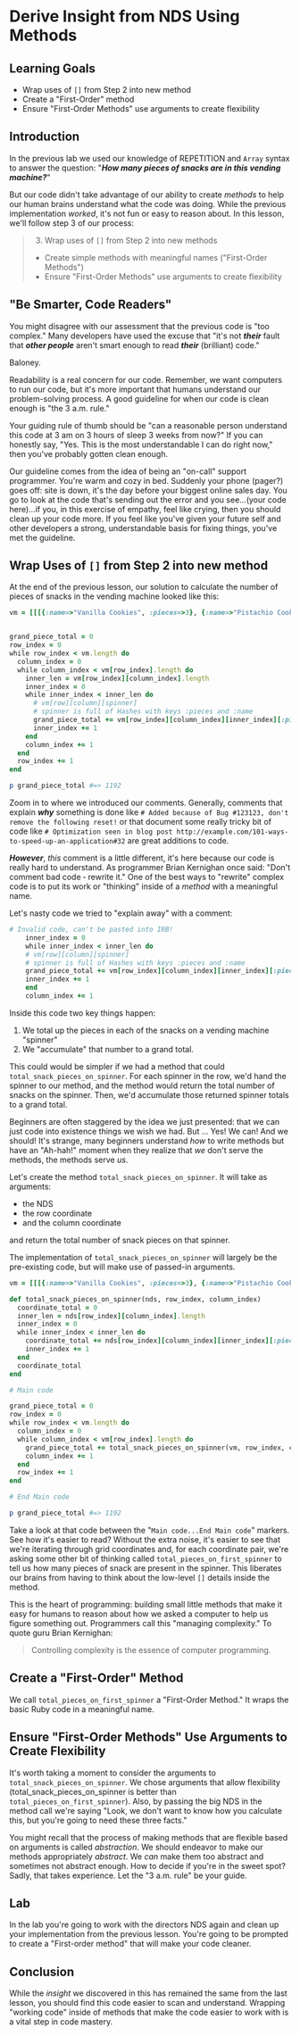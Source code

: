# Derive Insight from NDS Using Methods

## Learning Goals

* Wrap uses of `[]` from Step 2 into new method
* Create a "First-Order" method
* Ensure "First-Order Methods" use arguments to create flexibility

## Introduction

In the previous lab we used our knowledge of REPETITION and `Array` syntax to
answer the question: "***How many pieces of snacks are in this vending
machine?***"

But our code didn't take advantage of our ability to create _methods_ to help
our human brains understand what the code was doing. While the previous
implementation _worked_, it's not fun or easy to reason about. In this lesson,
we'll follow step 3 of our process:

> 3. Wrap uses of `[]` from Step 2 into new methods
>   * Create simple methods with meaningful names ("First-Order Methods")
>   * Ensure "First-Order Methods" use arguments to create flexibility

## "Be Smarter, Code Readers"

You might disagree with our assessment that the previous code is "too complex."
Many developers have used the excuse that "it's not ***their*** fault that
***other people*** aren't smart enough to read ***their*** (brilliant) code."

Baloney.

Readability is a real concern for our code. Remember, we want computers to run
our code, but it's more important that humans understand our problem-solving
process. A good guideline for when our code is clean enough is "the 3 a.m.
rule."

Your guiding rule of thumb should be "can a reasonable person understand this
code at 3 am on 3 hours of sleep 3 weeks from now?" If you can honestly say,
"Yes. This is the most understandable I can do right now," then you've probably
gotten clean enough. 

Our guideline comes from the idea of being an "on-call" support
programmer.  You're warm and cozy in bed. Suddenly your phone (pager?) goes
off: site is down, it's the day before your biggest online sales day. You go
to look at the code that's sending out the error and you see...(your code
here)...if you, in this exercise of empathy, feel like crying, then you
should clean up your code more. If you feel like you've given your future
self and other developers a strong, understandable basis for fixing things,
you've met the guideline.


## Wrap Uses of `[]` from Step 2 into new method

At the end of the previous lesson, our solution to calculate the number of
pieces of snacks in the vending machine looked like this:

```ruby
vm = [[[{:name=>"Vanilla Cookies", :pieces=>3}, {:name=>"Pistachio Cookies", :pieces=>3}, {:name=>"Chocolate Cookies", :pieces=>3}, {:name=>"Chocolate Chip Cookies", :pieces=>3}], [{:name=>"Tooth-Melters", :pieces=>12}, {:name=>"Tooth-Destroyers", :pieces=>12}, {:name=>"Enamel Eaters", :pieces=>12}, {:name=>"Dentist's Nighmare", :pieces=>20}], [{:name=>"Gummy Sour Apple", :pieces=>3}, {:name=>"Gummy Apple", :pieces=>5}, {:name=>"Gummy Moldy Apple", :pieces=>1}]], [[{:name=>"Grape Drink", :pieces=>1}, {:name=>"Orange Drink", :pieces=>1}, {:name=>"Pineapple Drink", :pieces=>1}], [{:name=>"Mints", :pieces=>13}, {:name=>"Curiously Toxic Mints", :pieces=>1000}, {:name=>"US Mints", :pieces=>99}]]]


grand_piece_total = 0
row_index = 0
while row_index < vm.length do
  column_index = 0
  while column_index < vm[row_index].length do
    inner_len = vm[row_index][column_index].length
    inner_index = 0
    while inner_index < inner_len do
      # vm[row][column][spinner]
      # spinner is full of Hashes with keys :pieces and :name
      grand_piece_total += vm[row_index][column_index][inner_index][:pieces]
      inner_index += 1
    end
    column_index += 1
  end
  row_index += 1
end

p grand_piece_total #=> 1192
```

Zoom in to where we introduced our comments. Generally, comments that explain
***why*** something is done like `# Added because of Bug #123123, don't remove the
following reset!` or that document some really tricky bit of code like
`# Optimization seen in blog post http://example.com/101-ways-to-speed-up-an-application#32`
are great additions to code.

***However***, _this_ comment is a little different, it's here because our code
is really hard to understand. As programmer Brian Kernighan once said: "Don't
comment bad code ‐ rewrite it." One of the best ways to "rewrite" complex code
is to put its work or "thinking" inside of a _method_ with a meaningful name.

Let's nasty code we tried to "explain away" with a comment:

```ruby
# Invalid code, can't be pasted into IRB!
    inner_index = 0
    while inner_index < inner_len do
    # vm[row][column][spinner]
    # spinner is full of Hashes with keys :pieces and :name
    grand_piece_total += vm[row_index][column_index][inner_index][:pieces]
    inner_index += 1
    end
    column_index += 1
```

Inside this code two key things happen:

1. We total up the pieces in each of the snacks on a vending machine "spinner"
2. We "accumulate" that number to a grand total.

This could would be simpler if we had a method that could
`total_snack_pieces_on_spinner`. For each spinner in the row, we'd hand the
spinner to our method, and the method would return the total number of snacks
on the spinner.  Then, we'd accumulate those returned spinner totals to a grand
total.

Beginners are often staggered by the idea we just presented: that we can just
code into existence things we wish we had.  But ...  Yes! We can! And we
should! It's strange, many beginners understand _how_ to write methods but have
an "Ah-hah!" moment when they realize that _we_ don't serve the methods, the
methods serve _us_.

Let's create the method `total_snack_pieces_on_spinner`. It will take as
arguments:

* the NDS
* the row coordinate
* and the column coordinate

and return the total number of snack pieces on that spinner.

The implementation of `total_snack_pieces_on_spinner` will largely be the
pre-existing code, but will make use of passed-in arguments.

```ruby
vm = [[[{:name=>"Vanilla Cookies", :pieces=>3}, {:name=>"Pistachio Cookies", :pieces=>3}, {:name=>"Chocolate Cookies", :pieces=>3}, {:name=>"Chocolate Chip Cookies", :pieces=>3}], [{:name=>"Tooth-Melters", :pieces=>12}, {:name=>"Tooth-Destroyers", :pieces=>12}, {:name=>"Enamel Eaters", :pieces=>12}, {:name=>"Dentist's Nighmare", :pieces=>20}], [{:name=>"Gummy Sour Apple", :pieces=>3}, {:name=>"Gummy Apple", :pieces=>5}, {:name=>"Gummy Moldy Apple", :pieces=>1}]], [[{:name=>"Grape Drink", :pieces=>1}, {:name=>"Orange Drink", :pieces=>1}, {:name=>"Pineapple Drink", :pieces=>1}], [{:name=>"Mints", :pieces=>13}, {:name=>"Curiously Toxic Mints", :pieces=>1000}, {:name=>"US Mints", :pieces=>99}]]]

def total_snack_pieces_on_spinner(nds, row_index, column_index)
  coordinate_total = 0
  inner_len = nds[row_index][column_index].length
  inner_index = 0
  while inner_index < inner_len do
    coordinate_total += nds[row_index][column_index][inner_index][:pieces]
    inner_index += 1
  end
  coordinate_total
end

# Main code

grand_piece_total = 0
row_index = 0
while row_index < vm.length do
  column_index = 0
  while column_index < vm[row_index].length do
    grand_piece_total += total_snack_pieces_on_spinner(vm, row_index, column_index)
    column_index += 1
  end
  row_index += 1
end

# End Main code

p grand_piece_total #=> 1192
```

Take a look at that code between the "`Main code...End Main code`" markers.
See how it's easier to read? Without the extra noise, it's easier to see that
we're iterating through grid coordinates and, for each coordinate pair, we're
asking some other bit of thinking called `total_pieces_on_first_spinner` to
tell us how many pieces of snack are present in the spinner. This liberates our
brains from having to think about the low-level `[]` details inside the method. 

This is the heart of programming: building small little methods that make it
easy for humans to reason about how we asked a computer to help us figure
something out. Programmers call this "managing complexity." To quote guru Brian
Kernighan:

> Controlling complexity is the essence of computer programming.

## Create a "First-Order" Method

We call `total_pieces_on_first_spinner` a "First-Order Method." It wraps the
basic Ruby code in a meaningful name. 

## Ensure "First-Order Methods" Use Arguments to Create Flexibility

It's worth taking a moment to consider the arguments to
`total_snack_pieces_on_spinner`. We chose arguments that allow flexibility
(total_snack_pieces_on_spinner is better than `total_pieces_on_first_spinner`).
Also, by passing the big NDS in the method call we're saying "Look, we don't
want to know how you calculate this, but you're going to need these three
facts."

You might recall that the process of making methods that are flexible based on
arguments is called _abstraction_. We should endeavor to make our methods
appropriately _abstract_. We _can_ make them too abstract and sometimes not
abstract enough. How to decide if you're in the sweet spot? Sadly, that takes
experience. Let the "3 a.m. rule" be your guide.

## Lab

In the lab you're going to work with the directors NDS again and clean up your
implementation from the previous lesson. You're going to be prompted to create
a "First-order method" that will make your code cleaner.

## Conclusion

While the _insight_ we discovered in this has remained the same from the last
lesson, you should find this code easier to scan and understand. Wrapping
"working code" inside of methods that make the code easier to work with is a
vital step in code mastery.
